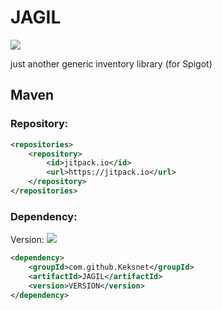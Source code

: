 # JAGIL
[![](https://jitpack.io/v/Keksnet/JAGIL.svg)](https://jitpack.io/#Keksnet/JAGIL)

just another generic inventory library (for Spigot)

## Maven
### Repository:
```xml
<repositories>
    <repository>
        <id>jitpack.io</id>
        <url>https://jitpack.io</url>
    </repository>
</repositories>
```

### Dependency:
Version: [![](https://jitpack.io/v/Keksnet/JAGIL.svg)](https://jitpack.io/#Keksnet/JAGIL)
```xml
<dependency>
    <groupId>com.github.Keksnet</groupId>
    <artifactId>JAGIL</artifactId>
    <version>VERSION</version>
</dependency>
```
